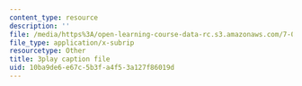 ```yaml
---
content_type: resource
description: ''
file: /media/https%3A/open-learning-course-data-rc.s3.amazonaws.com/7-013-introductory-biology-spring-2013/10ba9de6e67c5b3fa4f53a127f86019d_kpUg96uZk2M.vtt
file_type: application/x-subrip
resourcetype: Other
title: 3play caption file
uid: 10ba9de6-e67c-5b3f-a4f5-3a127f86019d
---
```

